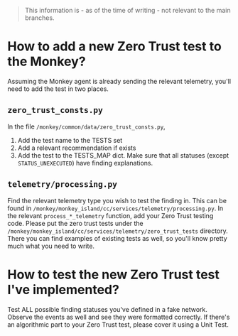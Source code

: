 > This information is - as of the time of writing - not relevant to the main branches. 

# How to add a new Zero Trust test to the Monkey? 
Assuming the Monkey agent is already sending the relevant telemetry, you'll need to add the test in two places.

## `zero_trust_consts.py`
In the file `/monkey/common/data/zero_trust_consts.py`,

1. Add the test name to the TESTS set
2. Add a relevant recommendation if exists
3. Add the test to the TESTS_MAP dict. Make sure that all statuses (except `STATUS_UNEXECUTED`) have finding explanations. 

## `telemetry/processing.py`
Find the relevant telemetry type you wish to test the finding in. This can be found in `/monkey/monkey_island/cc/services/telemetry/processing.py`. In the relevant `process_*_telemetry` function, add your Zero Trust testing code. Please put the zero trust tests under the `/monkey/monkey_island/cc/services/telemetry/zero_trust_tests` directory. There you can find examples of existing tests as well, so you'll know pretty much what you need to write. 

# How to test the new Zero Trust test I've implemented?

Test ALL possible finding statuses you've defined in a fake network. Observe the events as well and see they were formatted correctly. If there's an algorithmic part to your Zero Trust test, please cover it using a Unit Test. 
